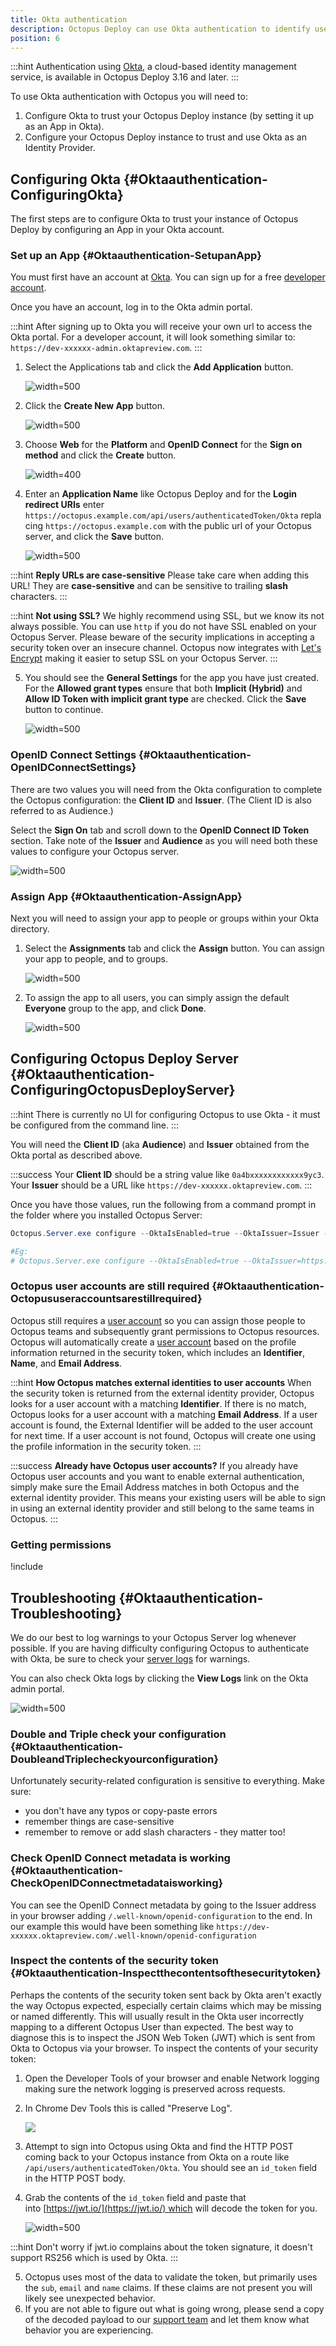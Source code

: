 ```yaml
---
title: Okta authentication
description: Octopus Deploy can use Okta authentication to identify users.
position: 6
---
```


:::hint
Authentication using [Okta](https://www.okta.com/), a cloud-based identity management service, is available in Octopus Deploy 3.16 and later.
:::

To use Okta authentication with Octopus you will need to:

1. Configure Okta to trust your Octopus Deploy instance (by setting it up as an App in Okta).
2. Configure your Octopus Deploy instance to trust and use Okta as an Identity Provider.

## Configuring Okta {#Oktaauthentication-ConfiguringOkta}

The first steps are to configure Okta to trust your instance of Octopus Deploy by configuring an App in your Okta account.

### Set up an App {#Oktaauthentication-SetupanApp}

You must first have an account at [Okta](https://www.okta.com/). You can sign up for a free [developer account](https://developer.okta.com/signup/).

Once you have an account, log in to the Okta admin portal.

:::hint
After signing up to Okta you will receive your own url to access the Okta portal. For a developer account, it will look something similar to: `https://dev-xxxxxx-admin.oktapreview.com`.
:::

1. Select the Applications tab and click the **Add Application** button.

   ![](/docs/images/okta-authentication/okta-add-app.png "width=500")

2. Click the **Create New App** button.

   ![](/docs/images/okta-authentication/okta-create-new-app.png "width=500")

3. Choose **Web** for the **Platform** and **OpenID Connect** for the **Sign on method** and click the **Create** button.

   ![](/docs/images/okta-authentication/okta-new-app-integration.png "width=400")

4. Enter an **Application Name** like Octopus Deploy and for the **Login redirect URIs** enter `https://octopus.example.com/api/users/authenticatedToken/Okta` replacing `https://octopus.example.com` with the public url of your Octopus server, and click the **Save** button.

   ![](/docs/images/okta-authentication/okta-create-openid-integration.png "width=500")

:::hint
**Reply URLs are case-sensitive**
Please take care when adding this URL! They are **case-sensitive** and can be sensitive to trailing **slash** characters.
:::

:::hint
**Not using SSL?**
We highly recommend using SSL, but we know its not always possible. You can use `http` if you do not have SSL enabled on your Octopus Server. Please beware of the security implications in accepting a security token over an insecure channel.
Octopus now integrates with [Let's Encrypt](/docs/administration/lets-encrypt-integration.md) making it easier to setup SSL on your Octopus Server.
:::

5. You should see the **General Settings** for the app you have just created. For the **Allowed grant types** ensure that both **Implicit (Hybrid)** and **Allow ID Token with implicit grant type** are checked. Click the **Save** button to continue.

   ![](/docs/images/okta-authentication/okta-general-settings.png "width=500")

### OpenID Connect Settings {#Oktaauthentication-OpenIDConnectSettings}

There are two values you will need from the Okta configuration to complete the Octopus configuration: the **Client ID** and **Issuer**. (The Client ID is also referred to as Audience.)

Select the **Sign On** tab and scroll down to the **OpenID Connect ID Token** section. Take note of the **Issuer** and **Audience** as you will need both these values to configure your Octopus server.

![](/docs/images/okta-authentication/okta-openid-token.png "width=500")

### Assign App {#Oktaauthentication-AssignApp}

Next you will need to assign your app to people or groups within your Okta directory.

1. Select the **Assignments** tab and click the **Assign** button. You can assign your app to people, and to groups.

   ![](/docs/images/okta-authentication/okta-assign-app.png "width=500")

2. To assign the app to all users, you can simply assign the default **Everyone** group to the app, and click **Done**.

   ![](/docs/images/okta-authentication/okta-assign-to-groups.png "width=500")

## Configuring Octopus Deploy Server {#Oktaauthentication-ConfiguringOctopusDeployServer}

:::hint
There is currently no UI for configuring Octopus to use Okta - it must be configured from the command line.
:::

You will need the **Client ID** (aka **Audience**) and **Issuer** obtained from the Okta portal as described above.

:::success
Your **Client ID** should be a string value like `0a4bxxxxxxxxxxxx9yc3`.
Your **Issuer** should be a URL like `https://dev-xxxxxx.oktapreview.com`.
:::

Once you have those values, run the following from a command prompt in the folder where you installed Octopus Server:

```powershell
Octopus.Server.exe configure --OktaIsEnabled=true --OktaIssuer=Issuer --OktaClientId=ClientID

#Eg:
# Octopus.Server.exe configure --OktaIsEnabled=true --OktaIssuer=https://dev-xxxxxx.oktapreview.com --OktaClientId=0a4bxxxxxxxxxxxx9yc3
```

### Octopus user accounts are still required {#Oktaauthentication-Octopususeraccountsarestillrequired}

Octopus still requires a [user account](/docs/administration/managing-users-and-teams/index.md) so you can assign those people to Octopus teams and subsequently grant permissions to Octopus resources. Octopus will automatically create a [user account](/docs/administration/managing-users-and-teams/index.md) based on the profile information returned in the security token, which includes an **Identifier**, **Name**, and **Email Address**.

:::hint
**How Octopus matches external identities to user accounts**
When the security token is returned from the external identity provider, Octopus looks for a user account with a matching **Identifier**. If there is no match, Octopus looks for a user account with a matching **Email Address**. If a user account is found, the External Identifier will be added to the user account for next time. If a user account is not found, Octopus will create one using the profile information in the security token.
:::

:::success
**Already have Octopus user accounts?**
If you already have Octopus user accounts and you want to enable external authentication, simply make sure the Email Address matches in both Octopus and the external identity provider. This means your existing users will be able to sign in using an external identity provider and still belong to the same teams in Octopus.
:::

### Getting permissions

!include <admin-user>

## Troubleshooting {#Oktaauthentication-Troubleshooting}

We do our best to log warnings to your Octopus Server log whenever possible. If you are having difficulty configuring Octopus to authenticate with Okta, be sure to check your [server logs](/docs/reference/log-files.md) for warnings.

You can also check Okta logs by clicking the **View Logs** link on the Okta admin portal.

![](/docs/images/okta-authentication/okta-view-logs.png "width=500")

### Double and Triple check your configuration {#Oktaauthentication-DoubleandTriplecheckyourconfiguration}

Unfortunately security-related configuration is sensitive to everything. Make sure:

- you don't have any typos or copy-paste errors
- remember things are case-sensitive
- remember to remove or add slash characters - they matter too!

### Check OpenID Connect metadata is working {#Oktaauthentication-CheckOpenIDConnectmetadataisworking}

You can see the OpenID Connect metadata by going to the Issuer address in your browser adding `/.well-known/openid-configuration` to the end. In our example this would have been something like `https://dev-xxxxxx.oktapreview.com/.well-known/openid-configuration`

### Inspect the contents of the security token {#Oktaauthentication-Inspectthecontentsofthesecuritytoken}

Perhaps the contents of the security token sent back by Okta aren't exactly the way Octopus expected, especially certain claims which may be missing or named differently. This will usually result in the Okta user incorrectly mapping to a different Octopus User than expected. The best way to diagnose this is to inspect the JSON Web Token (JWT) which is sent from Okta to Octopus via your browser. To inspect the contents of your security token:

1. Open the Developer Tools of your browser and enable Network logging making sure the network logging is preserved across requests.
2. In Chrome Dev Tools this is called "Preserve Log".

   ![](/docs/images/5670656/5866122.png)

3. Attempt to sign into Octopus using Okta and find the HTTP POST coming back to your Octopus instance from Okta on a route like `/api/users/authenticatedToken/Okta`. You should see an `id_token` field in the HTTP POST body.
4. Grab the contents of the `id_token` field and paste that into [https://jwt.io/](https://jwt.io/) which will decode the token for you.

   ![](/docs/images/5670656/5866123.png "width=500")

:::hint
Don't worry if jwt.io complains about the token signature, it doesn't support RS256 which is used by Okta.
:::

5. Octopus uses most of the data to validate the token, but primarily uses the `sub`, `email` and `name` claims. If these claims are not present you will likely see unexpected behavior.
6. If you are not able to figure out what is going wrong, please send a copy of the decoded payload to our [support team](https://octopus.com/support) and let them know what behavior you are experiencing.
